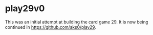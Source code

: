 play29v0
========

This was an initial attempt at building the card game 29. It is now being continued in https://github.com/aks0/play29.
